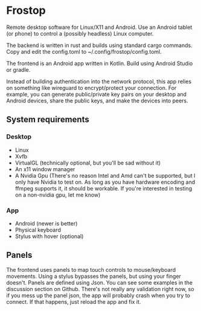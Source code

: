 # Frostop

Remote desktop software for Linux/X11 and Android. Use an Android tablet (or
phone) to control a (possibly headless) Linux computer.

The backend is written in rust and builds using standard cargo commands. Copy
and edit the config.toml to ~/.config/frostop/config.toml.

The frontend is an Android app written in Kotlin. Build using Android Studio or
gradle.

Instead of building authentication into the network protocol, this app relies on
something like wireguard to encrypt/protect your connection. For example, you
can generate public/private key pairs on your desktop and Android devices, share
the public keys, and make the devices into peers.

## System requirements

### Desktop

* Linux
* Xvfb
* VirtualGL (technically optional, but you'll be sad without it)
* An x11 window manager
* A Nvidia Gpu (There's no reason Intel and Amd can't be supported, but I only
  have Nvidia to test on. As long as you have hardware encoding and ffmpeg
  supports it, it should be workable. If you're interested in testing on a
  non-nvidia gpu, let me know)

### App

* Android (newer is better)
* Physical keyboard
* Stylus with hover (optional)

## Panels

The frontend uses panels to map touch controls to mouse/keyboard movements.
Using a stylus bypasses the panels, but using your finger doesn't. Panels are
defined using Json. You can see some examples in the discussion section on
Github. There's not really any validation right now, so if you mess up the panel
json, the app will probably crash when you try to connect. If that happens, just
reload the app and fix it.

